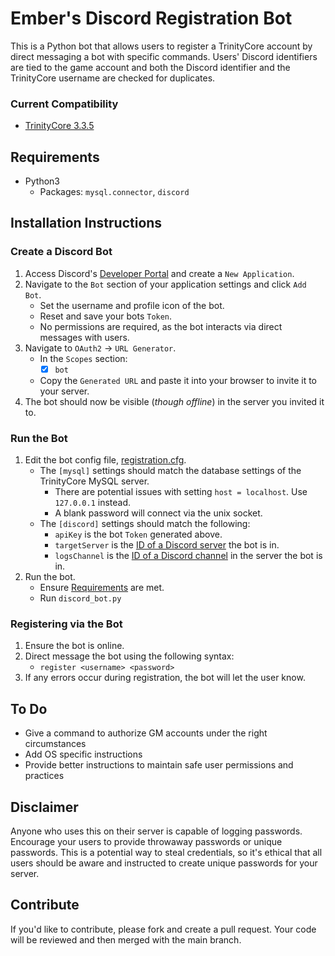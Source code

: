 # Ember's Discord Registration Bot

This is a Python bot that allows users to register a TrinityCore account by direct messaging a bot with specific commands. Users' Discord identifiers are tied to the game account and both the Discord identifier and the TrinityCore username are checked for duplicates.

### Current Compatibility
- [TrinityCore 3.3.5](https://github.com/TrinityCore/TrinityCore)

## Requirements
- Python3
   - Packages: `mysql.connector`, `discord`

## Installation Instructions

### Create a Discord Bot
1. Access Discord's [Developer Portal](https://discord.com/developers/applications) and create a `New Application`.
2. Navigate to the `Bot` section of your application settings and click `Add Bot`.
   - Set the username and profile icon of the bot.
   - Reset and save your bots `Token`.
   - No permissions are required, as the bot interacts via direct messages with users.
3. Navigate to `OAuth2` -> `URL Generator`.
   - In the `Scopes` section:
      - [x] `bot`
   - Copy the `Generated URL` and paste it into your browser to invite it to your server.
4. The bot should now be visible (_though offline_) in the server you invited it to.

### Run the Bot
1. Edit the bot config file, [registration.cfg](/registration.cfg).
   - The `[mysql]` settings should match the database settings of the TrinityCore MySQL server.
      - There are potential issues with setting `host = localhost`. Use `127.0.0.1` instead.
      - A blank password will connect via the unix socket.
   - The `[discord]` settings should match the following:
      - `apiKey` is the bot `Token` generated above.
      - `targetServer` is the [ID of a Discord server](https://www.remote.tools/remote-work/how-to-find-discord-id) the bot is in.
      - `logsChannel` is the [ID of a Discord channel](https://www.remote.tools/remote-work/how-to-find-discord-id) in the server the bot is in.
2. Run the bot.
   - Ensure [Requirements](#requirements) are met.
   - Run `discord_bot.py`

### Registering via the Bot
1. Ensure the bot is online.
2. Direct message the bot using the following syntax:
   - `register <username> <password>`
3. If any errors occur during registration, the bot will let the user know.

## To Do
- Give a command to authorize GM accounts under the right circumstances
- Add OS specific instructions
- Provide better instructions to maintain safe user permissions and practices

## Disclaimer
Anyone who uses this on their server is capable of logging passwords. Encourage your users to provide throwaway passwords or unique passwords. This is a potential way to steal credentials, so it's ethical that all users should be aware and instructed to create unique passwords for your server.

## Contribute
If you'd like to contribute, please fork and create a pull request. Your code will be reviewed and then merged with the main branch.
